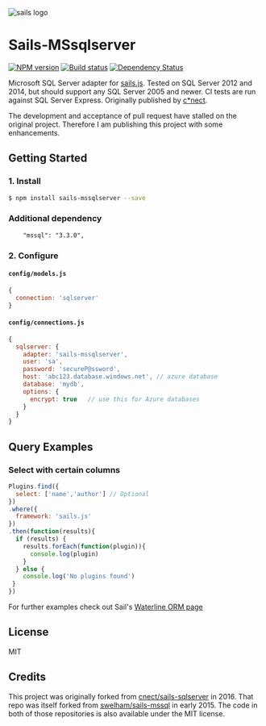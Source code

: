 ![sails logo](http://sailsjs.org/images/bkgd_squiddy.png)

# Sails-MSsqlserver
[![NPM version][npm-image]][npm-url]
[![Build status][ci-image]][ci-url]
[![Dependency Status][daviddm-image]][daviddm-url]



Microsoft SQL Server adapter for [sails.js](http://sailsjs.org/). Tested on SQL Server 2012 and 2014,
but should support any SQL Server 2005 and newer. CI tests are run against SQL
Server Express. Originally published by [c*nect](http://www.cnectdata.com/).

The development and acceptance of pull request have stalled on the original project. Therefore I am publishing this project with some enhancements.

## Getting Started
### 1. Install
```sh
$ npm install sails-mssqlserver --save
```

### Additional dependency

```
    "mssql": "3.3.0",
```

### 2. Configure

#### `config/models.js`
```js
{
  connection: 'sqlserver'
}
```

#### `config/connections.js`
```js
{
  sqlserver: {
    adapter: 'sails-mssqlserver',
    user: 'sa',
    password: 'secureP@ssword',
    host: 'abc123.database.windows.net', // azure database
    database: 'mydb',
    options: {
      encrypt: true   // use this for Azure databases
    }
  }
}
```

## Query Examples

### Select with certain columns
``` javascript
Plugins.find({
  select: ['name','author'] // Optional
})
.where({
  framework: 'sails.js'
})
.then(function(results){
  if (results) {
    results.forEach(function(plugin)){
      console.log(plugin)
    }      
  } else {
    console.log('No plugins found')
 }
})
```

For further examples check out Sail's [Waterline ORM page](http://sailsjs.org/documentation/concepts/models-and-orm/query-language)

## License
MIT

## Credits

This project was originally forked from [cnect/sails-sqlserver](https://github.com/cnect/sails-sqlserver) in 2016.  That repo was itself forked from [swelham/sails-mssql](https://github.com/swelham/sails-mssql) in early 2015. The code in both of those repositories is also available under the MIT license.


[npm-image]: https://img.shields.io/npm/v/sails-mssqlserver.svg?style=flat-square
[npm-url]: https://npmjs.org/package/sails-mssqlserver


[ci-image]: https://ci.appveyor.com/api/projects/status/32r7s2skrgm9ubva/branch/master
[ci-url]: https://ci.appveyor.com/project/misterGF/sails-mssqlserver/branch/master

[daviddm-image]: http://img.shields.io/david/misterGF/sails-mssqlserver.svg?style=flat-square
[daviddm-url]: https://david-dm.org/misterGF/sails-mssqlserver
